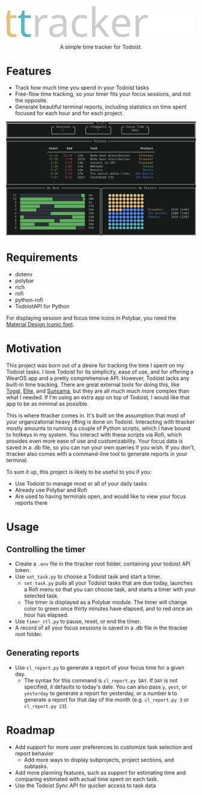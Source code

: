 <p align="center">
  <img src="https://raw.githubusercontent.com/lucasadelino/ttracker/main/assets/ttracker_logo.svg" alt="Typer">
</p>
<p align="center">
    A simple time tracker for Todoist.
</p>

# Features
- Track how much time you spend in your Todoist tasks
- Free-flow time tracking, so your timer fits your focus sessions, and not the opposite.
- Generate beautiful terminal reports, including statistics on time spent focused for each hour and for each project.

![ttracker report example](assets/cl_log.png?raw=true "ttracker report example")

# Requirements
- dotenv
- polybar
- rich
- rofi
- python-rofi
- TodoistAPI for Python

For displaying session and focus time icons in Polybar, you need the [Material Design Iconic font](https://zavoloklom.github.io/material-design-iconic-font/). 

# Motivation
This project was born out of a desire for tracking the time I spent on my Todoist tasks. I love Todoist for its simplicity, ease of use, and for offering a WearOS app and a pretty comprehensive API. However, Todoist lacks any built-in time tracking. There are great external tools for doing this, like [Toggl](https://toggl.com/), [Ellie](https://ellieplanner.com/), and [Sunsama](https://www.sunsama.com/), but they are all much much more complex than what I needed. If I'm using an extra app on top of Todoist, I would like that app to be as minimal as possible. 

This is where ttracker comes in. It's built on the assumption that most of your organizational heavy lifting is done on Todoist. Interacting with ttracker mostly amounts to running a couple of Python scripts, which I have bound to hotkeys in my system. You interact with these scripts via Rofi, which provides even more ease of use and customizability. Your focus data is saved in a .db file, so you can run your own queries if you wish. If you don't, ttracker also comes with a command-line tool to generate reports in your terminal.   

To sum it up, this project is likely to be useful to you if you:
- Use Todoist to manage most or all of your daily tasks  
- Already use Polybar and Rofi
- Are used to having terminals open, and would like to view your focus reports there

# Usage
## Controlling the timer
- Create a `.env` file in the ttracker root folder, containing your todoist API token.
- Use `set_task.py` to choose a Todoist task and start a timer. 
  - `set_task.py` pulls all your Todoist tasks that are due today, launches a Rofi menu so that you can choose task, and starts a timer with your selected task.
  - The timer is displayed as a Polybar module. The timer will change color to green once thirty minutes have elapsed, and to red once an hour has elapsed.
- Use `timer_ctl.py` to pause, reset, or end the timer. 
- A record of all your focus sessions is saved in a .db file in the ttracker root folder.

## Generating reports
- Use `cl_report.py` to generate a report of your focus time for a given day.
  - The syntax for this command is `cl_report.py DAY`. If `DAY` is not specified, it defaults to today's date. You can also pass `y`, `yest`, or `yesterday` to generate a report for yesterday, or a number `N` to generate a report for that day of the month (e.g. `cl_report.py 3` or `cl_report.py 23`).

# Roadmap
- Add support for more user preferences to customize task selection and report behavior
  - Add more ways to display subprojects, project sections, and subtasks.
- Add more planning features, such as support for estimating time and comparing estimated with actual time spent on each task.
- Use the Todoist Sync API for quicker access to task data